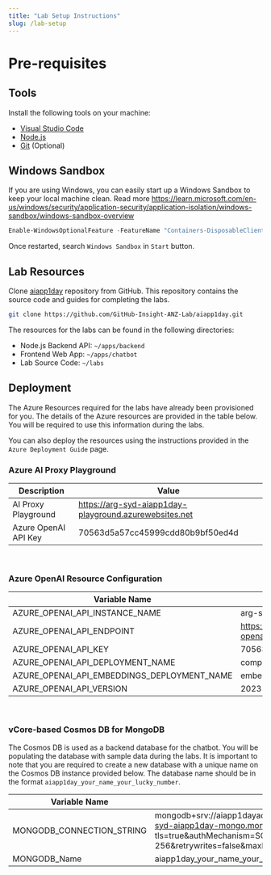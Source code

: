 ```yaml
---
title: "Lab Setup Instructions"
slug: /lab-setup
---
```


# Pre-requisites


## Tools

Install the following tools on your machine:
- [Visual Studio Code](https://code.visualstudio.com/download)
- [Node.js](https://nodejs.org/en/download/prebuilt-installer)
- [Git](https://git-scm.com/downloads) (Optional)

## Windows Sandbox

If you are using Windows, you can easily start up a Windows Sandbox to keep your local machine clean. Read more https://learn.microsoft.com/en-us/windows/security/application-security/application-isolation/windows-sandbox/windows-sandbox-overview

```powershell
Enable-WindowsOptionalFeature -FeatureName "Containers-DisposableClientVM" -All -Online
```

Once restarted, search `Windows Sandbox` in `Start` button. 


## Lab Resources

Clone [aiapp1day](https://github.com/GitHub-Insight-ANZ-Lab/aiapp1day) repository from GitHub. This repository contains the source code and guides for completing the labs.

   ```bash
   git clone https://github.com/GitHub-Insight-ANZ-Lab/aiapp1day.git
   ```

The resources for the labs can be found in the following directories:
- Node.js Backend API: `~/apps/backend`
- Frontend Web App: `~/apps/chatbot`
- Lab Source Code: `~/labs`

<!-- If you don't have git installed, you can download code as zip from https://github.com/GitHub-Insight-ANZ-Lab/aiapp1day
![alt text](images/gitrepo-zip.png) -->

## Deployment

The Azure Resources required for the labs have already been provisioned for you. The details of the Azure resources are provided in the table below. You will be required to use this information during the labs.

You can also deploy the resources using the instructions provided in the `Azure Deployment Guide` page.

### Azure AI Proxy Playground

| Description          | Value                                                  |
| -------------------- | ------------------------------------------------------ |
| AI Proxy Playground  | https://arg-syd-aiapp1day-playground.azurewebsites.net |
| Azure OpenAI API Key | 70563d5a57cc45999cdd80b9bf50ed4d                       |

<br/>

### Azure OpenAI Resource Configuration

| Variable Name                               | Value                                             |
| ------------------------------------------- | ------------------------------------------------- |
| AZURE_OPENAI_API_INSTANCE_NAME              | arg-syd-aiapp1day-openai                          |
| AZURE_OPENAI_API_ENDPOINT                   | https://arg-syd-aiapp1day-openai.openai.azure.com |
| AZURE_OPENAI_API_KEY                        | 70563d5a57cc45999cdd80b9bf50ed4d                  |
| AZURE_OPENAI_API_DEPLOYMENT_NAME            | completions                                       |
| AZURE_OPENAI_API_EMBEDDINGS_DEPLOYMENT_NAME | embeddings                                        |
| AZURE_OPENAI_API_VERSION                    | 2023-09-01-preview                                |

<br/>

### vCore-based Cosmos DB for MongoDB

The Cosmos DB is used as a backend database for the chatbot. You will be populating the database with sample data during the labs. It is important to note that you are required to create a new database with a unique name on the Cosmos DB instance provided below.
The database name should be in the format `aiapp1day_your_name_your_lucky_number`.

| Variable Name             | Value                                                                                                                                                                                                 |
| ------------------------- | ----------------------------------------------------------------------------------------------------------------------------------------------------------------------------------------------------- |
| MONGODB_CONNECTION_STRING | mongodb+srv://aiapp1dayadmin:Aiapp1daypassword123@arg-syd-aiapp1day-mongo.mongocluster.cosmos.azure.com/?tls=true&authMechanism=SCRAM-SHA-256&retrywrites=false&maxIdleTimeMS=120000&tlsInsecure=true |
| MONGODB_Name              | aiapp1day_your_name_your_lucky_number                                                                                                                                                                 |
